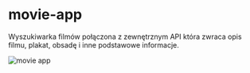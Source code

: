 # movie-app
Wyszukiwarka filmów połączona z zewnętrznym API która zwraca opis filmu, plakat, obsadę i inne podstawowe informacje.

 ![movie app](https://github.com/korseb/movie-app/assets/132987126/b08a5083-798c-42b5-bcc3-8d8f25811c7c)
